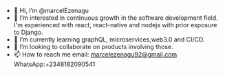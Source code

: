 - 👋 Hi, I’m @marcelEzenagu
- 👀 I’m interested in continuous growth in the software development field. I'm experienced with react, react-native  and nodejs with prior exposure to Django. 
- 🌱 I’m currently learning graphQL, microservices,web3.0 and CI/CD.
- 💞️ I’m looking to collaborate on products involving those.
- 📫 How to reach me email: marcelezenagu92@gmail.com 
    WhatsApp:+2348182090541

<!---
marcelEzenagu/marcelEzenagu is a ✨ special ✨ repository because its `README.md` (this file) appears on your GitHub profile.
You can click the Preview link to take a look at your changes.
--->
